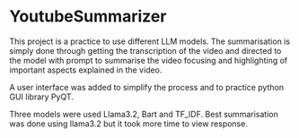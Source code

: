 # YoutubeSummarizer

This project is a practice to use different LLM models. The summarisation is simply done through getting the transcription of the video and directed to the model with prompt to summarise the video focusing and highlighting of important aspects explained in the video.

A user interface was added to simplify the process and to practice python GUI library PyQT.

Three models were used Llama3.2, Bart and TF_IDF. Best summarisation was done using llama3.2 but it took more time to view response.
